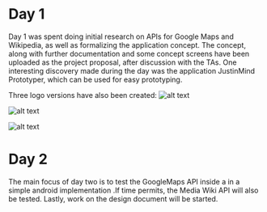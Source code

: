 # Day 1

Day 1 was spent doing initial research on APIs for Google Maps and Wikipedia, as well as formalizing the application concept. The concept, along
with further documentation and some concept screens have been uploaded as the project proposal, after discussion with the TAs.
One interesting discovery made during the day was the application JustinMind Prototyper, which can be used for easy prototyping.

Three logo versions have also been created:
![alt text](https://github.com/paulberinde/project/blob/master/doc/logotest.png)


![alt text](https://github.com/paulberinde/project/blob/master/doc/logotest2.png)


![alt text](https://github.com/paulberinde/project/blob/master/doc/logotest3.png)

# Day 2
The main focus of day two is to test the GoogleMaps API inside a in a simple android implementation .If time permits, the Media Wiki API will also be tested. Lastly, work on the design document will be started.



